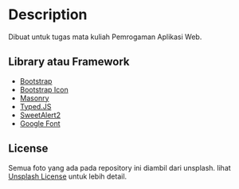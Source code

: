 # Description

Dibuat untuk tugas mata kuliah Pemrogaman Aplikasi Web.

## Library atau Framework

- [Bootstrap](https://getbootstrap.com/)
- [Bootstrap Icon](https://icons.getbootstrap.com/)
- [Masonry](https://masonry.desandro.com/)
- [Typed.JS](http://mattboldt.github.io/typed.js/)
- [SweetAlert2](https://sweetalert2.github.io/)
- [Google Font](https://fonts.google.com/)

## License

Semua foto yang ada pada repository ini diambil dari unsplash. lihat [Unsplash License](https://unsplash.com/license) untuk lebih detail.
